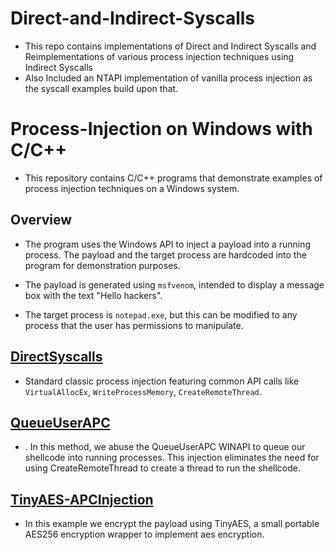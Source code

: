 # Direct-and-Indirect-Syscalls

- This repo contains implementations of Direct and Indirect Syscalls and Reimplementations of various process injection techniques using Indirect Syscalls
- Also Included an NTAPI implementation of vanilla process injection as the syscall examples build upon that.


# Process-Injection on Windows with C/C++

- This repository contains C/C++  programs that demonstrate examples of process injection techniques on a Windows system.

## Overview

- The program uses the Windows API to inject a payload into a running process. The payload and the target process are hardcoded into the program for demonstration purposes.

- The payload is generated using `msfvenom`, intended to display a message box with the text "Hello hackers".

- The target process is `notepad.exe`, but this can be modified to any process that the user has permissions to manipulate.

## [DirectSyscalls](https://github.com/trevorsaudi/Direct-and-Indirect-Syscalls/tree/main/DirectSyscalls)

- Standard classic process injection featuring common API calls like `VirtualAllocEx`, `WriteProcessMemory`, `CreateRemoteThread`.

## [QueueUserAPC](https://github.com/trevorsaudi/Process-Injection-cpp/tree/main/QueueUserAPC)

- . In this method, we abuse the QueueUserAPC WINAPI to queue our shellcode into running processes. This injection eliminates the need for using CreateRemoteThread to create a thread to run the shellcode.


## [TinyAES-APCInjection](https://github.com/trevorsaudi/Process-Injection-cpp/tree/main/TinyAES-APCInjection)

- In this example we encrypt the payload using TinyAES, a small portable AES256 encryption wrapper to implement aes encryption.

